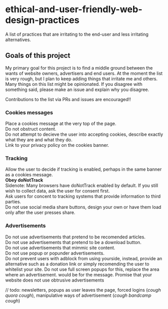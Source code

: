 # ethical-and-user-friendly-web-design-practices
A list of practices that are irritating to the end-user and less irritating alternatives. 

## Goals of this project
My primary goal for this project is to find a middle ground between the wants of website owners, advertisers and end users. At the moment the list is very rough, but I plan to keep adding things that irritate me and others. Many things on this list might be opinionated. If you disagree with something said, please make an issue and explain why you disagree.

Contributions to the list via PRs and issues are encouraged!!

### Cookies messages
Place a cookies message at the very top of the page.  
Do not obstruct content.  
Do not attempt to decieve the user into accepting cookies, describe exactly what they are and what they do.  
Link to your privacy policy on the cookies banner.  

### Tracking
Allow the user to decide if tracking is enabled, perhaps in the same banner as a cookies message.  
**Obey doNotTrack**  
  Sidenote: Many browsers have doNotTrack enabled by default. If you still wish to collect data, ask the user for consent first.  
Ask users for concent to tracking systems that provide information to third parties.  
Do not use social media share buttons, design your own or have them load only after the user presses share.  

### Advertisements
Do not use advertisements that pretend to be recomended articles.  
Do not use advertisements that pretend to be a download button.  
Do not use advertisements that mimmic site content.  
Do not use popup or popunder advertisements.  
Do not prevent users with adblock from using yourside, instead, provide an alternative such as a donation link or simply recomending the user to whitelist your site. Do not use full screen popups for this, replace the area where an advertisement.   would be for the message. Promise that your website does not use obtrusive advertisements  

// todo: newsletters, popups as user leaves the page, forced logins (*cough quora cough*), manipulative ways of advertisement (*cough bandcamp cough*)
